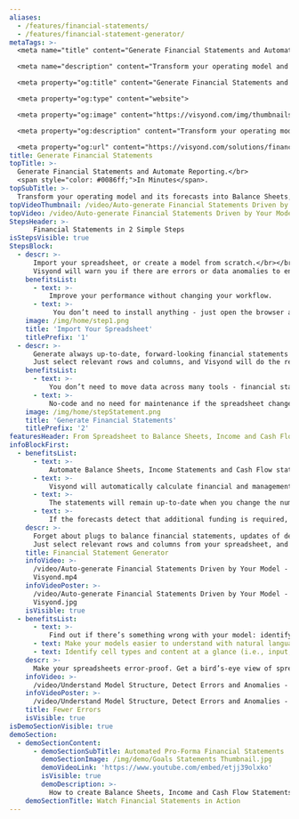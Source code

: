 ```yaml
---
aliases: 
  - /features/financial-statements/
  - /features/financial-statement-generator/
metaTags: >-
  <meta name="title" content="Generate Financial Statements and Automate Financial Reporting">

  <meta name="description" content="Transform your operating model and its forecasts into Balance Sheets, Income and Cash Flow Statements.">

  <meta property="og:title" content="Generate Financial Statements and Automate Financial Reporting.">

  <meta property="og:type" content="website">

  <meta property="og:image" content="https://visyond.com/img/thumbnails/Solutions2022/Thumbnail - Solutions - Statements 2022.png">

  <meta property="og:description" content="Transform your operating model and its forecasts into Balance Sheets, Income and Cash Flow Statements.">

  <meta property="og:url" content="https://visyond.com/solutions/financial-statement-generator/">
title: Generate Financial Statements
topTitle: >-
  Generate Financial Statements and Automate Reporting.</br>
  <span style="color: #0086ff;">In Minutes</span>.
topSubTitle: >-
  Transform your operating model and its forecasts into Balance Sheets, Income and Cash Flow Statements.
topVideoThumbnail: /video/Auto-generate Financial Statements Driven by Your Model - Visyond.jpg
topVideo: /video/Auto-generate Financial Statements Driven by Your Model - Visyond.mp4
StepsHeader: >-
      Financial Statements in 2 Simple Steps
isStepsVisible: true
StepsBlock:
  - descr: >-
      Import your spreadsheet, or create a model from scratch.</br></br>
      Visyond will warn you if there are errors or data anomalies to ensure that your financial statements and reports are accurate.
    benefitsList:
      - text: >-
          Improve your performance without changing your workflow.
      - text: >-
           You don’t need to install anything - just open the browser and start getting results right away.
    image: /img/home/step1.png
    title: 'Import Your Spreadsheet'
    titlePrefix: '1'
  - descr: >-
      Generate always up-to-date, forward-looking financial statements from your spreadsheet.</br></br> 
      Just select relevant rows and columns, and Visyond will do the rest.
    benefitsList:
      - text: >-    
          You don’t need to move data across many tools - financial statements are in the cloud together with the model, its scenarios and dashboards.
      - text: >-
          No-code and no need for maintenance if the spreadsheet changes.
    image: /img/home/stepStatement.png
    title: 'Generate Financial Statements'
    titlePrefix: '2'
featuresHeader: From Spreadsheet to Balance Sheets, Income and Cash Flow Statements
infoBlockFirst:
  - benefitsList:
      - text: >-
          Automate Balance Sheets, Income Statements and Cash Flow statements - just select the drivers and depreciation parameters and Visyond will do the rest.
      - text: >-
          Visyond will automatically calculate financial and management ratios, growth and changes against previous periods.
      - text: >-
          The statements will remain up-to-date when you change the numbers in the spreadsheet or the settings.
      - text: >-
          If the forecasts detect that additional funding is required, Visyond will show how much debt and/or equity you need to raise.
    descr: >-
      Forget about plugs to balance financial statements, updates of depreciation schedules, and other error-prone activities.</br></br>
      Just select relevant rows and columns from your spreadsheet, and Visyond will transform your operating model into Balance Sheets, Income and Cash Flow Statements, ratios and KPIs for financial and management accounting.
    title: Financial Statement Generator
    infoVideo: >-
      /video/Auto-generate Financial Statements Driven by Your Model -
      Visyond.mp4
    infoVideoPoster: >-
      /video/Auto-generate Financial Statements Driven by Your Model -
      Visyond.jpg    
    isVisible: true
  - benefitsList:
      - text: >-
          Find out if there’s something wrong with your model: identify the root causes of errors, and navigate the propagation chain.
      - text: Make your models easier to understand with natural language formulas.
      - text: Identify cell types and content at a glance (i.e., input, output, numbers, strings, boolean).
    descr: >-
      Make your spreadsheets error-proof. Get a bird’s-eye view of spreadsheet structure, detect root causes of errors and anomalies.   
    infoVideo: >-
      /video/Understand Model Structure, Detect Errors and Anomalies - Visyond.mp4
    infoVideoPoster: >-
      /video/Understand Model Structure, Detect Errors and Anomalies - Visyond.jpg
    title: Fewer Errors
    isVisible: true    
isDemoSectionVisible: true
demoSection:
  - demoSectionContent:  
      - demoSectionSubTitle: Automated Pro-Forma Financial Statements
        demoSectionImage: /img/demo/Goals Statements Thumbnail.jpg
        demoVideoLink: 'https://www.youtube.com/embed/etjj39olxko'
        isVisible: true
        demoDescription: >-
          How to create Balance Sheets, Income and Cash Flow Statements in Visyond?
    demoSectionTitle: Watch Financial Statements in Action
---
```


